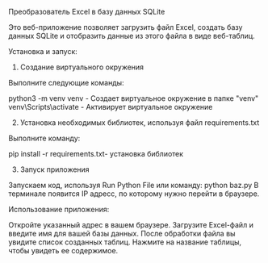 Преобразователь Excel в базу данных SQLite

Это веб-приложение позволяет загрузить файл Excel, создать базу данных SQLite и отобразить данные из этого файла в виде веб-таблиц.

Установка и запуск:

1. Создание виртуального окружения 

Выполните следующие команды:

python3 -m venv venv  - Создает виртуальное окружение в папке "venv"
venv\Scripts\activate  - Активирует виртуальное окружение 

2. Установка необходимых библиотек, используя файл requirements.txt

Выполните команду:

pip install -r requirements.txt- установка библиотек

3. Запуск приложения

Запускаем код, используя Run Python File или команду: python baz.py
В терминале появится IP адресс, по которому нужно перейти в браузере.

Использование приложения:

Откройте указанный адрес в вашем браузере. Загрузите Excel-файл и введите имя для вашей базы данных. 
После обработки файла вы увидите список созданных таблиц. Нажмите на название таблицы, чтобы увидеть ее содержимое.

